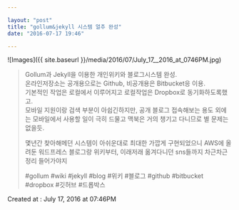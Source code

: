```yaml
---

layout: "post"  
title: "gollum&jekyll 시스템 얼추 완성"  
date: "2016-07-17 19:46"

---
```


![Images]({{ site.baseurl }}/media/2016/07/July_17__2016_at_0746PM.jpg)

> Gollum과 Jekyll을 이용한 개인위키와 블로그시스템 완성.  
> 온라인저장소는 공개용으로는 Github, 비공개용은 Bitbucket응 이용.  
> 기본적인 작업은 로컬에서 이루어지고 로컬작업은 Dropbox로 동기화하도록했고.  
> 모바일 지원이랑 검색 부분이 아쉽긴하지만, 공개 블로그 접속해보는 용도 외에는 모바일에서 사용할 일이 극히 드물고 맥북은 거의 챙기고 다니므로 별 문제는 없을듯.
>
> 몇년간 찾아해메던 시스템이 아쉬운대로 최대한 가깝게 구현되었으니 AWS에 올려둔 워드프레스 블로그랑 위키부터, 이래저래 옮겨다니던 sns들까지 차근차근 정리 들어가야지
>
> \#gollum \#wiki \#jekyll \#blog \#위키 \#블로그 \#github \#bitbucket \#dropbox \#깃허브 \#드롭박스

Created at : July 17, 2016 at 07:46PM
